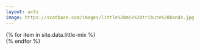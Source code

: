 ```yaml
---
layout: acts
image: https://scotbase.com/images/little%20mix%20tribute%20bands.jpg
---
```


<div class="row mt-4 mb-4">
  {% for item in site.data.little-mix %}
    <div class="col-md-4 mb-5">
      <div class="card border-0 shadow h-100">
        <a href="/acts/{{ item.title | slugify }}">
          <img class="card-img-top" src="{{ item.image_src }}" alt="" />
        </a>
         <!-- <div class="card-body">
          <p class="card-text">{{ item.description }}</p>
        </div> -->
      </div>
    </div>
  {% endfor %}
</div>
